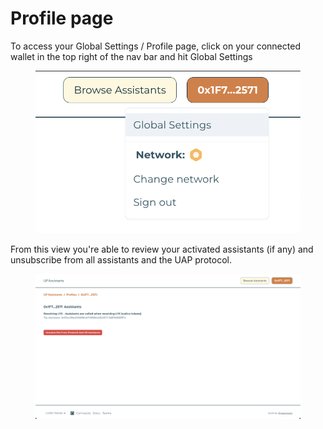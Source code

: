 # Profile page



To access your Global Settings / Profile page, click on your connected wallet in the top right of the nav bar and hit Global Settings

<figure><img src="../.gitbook/assets/Screenshot 2025-02-25 at 01.14.20.png" alt=""><figcaption></figcaption></figure>

From this view you're able to review your activated assistants (if any) and unsubscribe from all assistants and the UAP protocol.

<figure><img src="../.gitbook/assets/Screenshot 2025-02-25 at 01.17.00.png" alt=""><figcaption></figcaption></figure>

